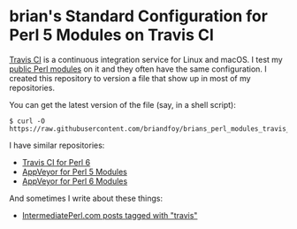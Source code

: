 # brian's Standard Configuration for Perl 5 Modules on Travis CI

[Travis CI](https://www.travis-ci.org/) is a continuous integration service for Linux and macOS. I test my [public Perl modules](https://github.com/briandfoy) on it and they often have the same configuration. I created this repository to version a file that show up in most of my repositories.

You can get the latest version of the file (say, in a shell script):

	$ curl -O https://raw.githubusercontent.com/briandfoy/brians_perl_modules_travis_config/master/.travis.yml

I have similar repositories:

* [Travis CI for Perl 6](https://github.com/briandfoy/brians_perl6_modules_travis_config)
* [AppVeyor for Perl 5 Modules](https://github.com/briandfoy/brians_perl_modules_appveyor_config)
* [AppVeyor for Perl 6 Modules](https://github.com/briandfoy/brians_perl6_modules_appveyor_config)

And sometimes I write about these things:

* [IntermediatePerl.com posts tagged with "travis"](https://www.intermediateperl.com/tag/travis/)
